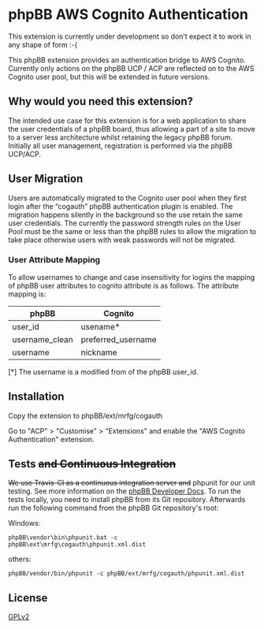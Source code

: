 # phpBB AWS Cognito Authentication

This extension is currently under development so don’t expect it to work in any shape of form :-(

This phpBB extension provides an authentication bridge to AWS Cognito. Currently only actions on the phpBB UCP / ACP are reflected on to the AWS Cognito user pool, but this will be extended in future versions.

## Why would you need this extension?

The intended use case for this extension is for a web application to share the user credentials of a phpBB board, thus allowing a part of a site to move to a server less architecture whilst retaining the legacy phpBB forum. Initially all user management, registration is performed via the phpBB UCP/ACP.

## User Migration

Users are automatically migrated to the Cognito user pool when they first login after the “cogauth” phpBB authentication plugin is enabled. The migration happens silently in the background so the use retain the same user credentials. The currently the password strength rules on the User Pool must be the same or less than the phpBB rules to allow the migration to take place otherwise users with weak passwords will not be migrated.  

### User Attribute Mapping

To allow usernames to change and case insensitivity for logins the mapping of phpBB user attributes to cognito attribute is as follows.
The attribute mapping is:

| phpBB  | Cognito           |
|----------------|-------------------|
| user_id        | usename*          |
| username_clean | preferred_username |
| username       | nickname          |

[*] The username is a modified from of the phpBB user_id.

## Installation

Copy the extension to phpBB/ext/mrfg/cogauth

Go to "ACP" > "Customise" > "Extensions" and enable the "AWS Cognito Authentication" extension.

## Tests ~~and Continuous Integration~~

~~We use Travis-CI as a continuous integration server and~~ phpunit for our unit testing. See more information on the [phpBB Developer Docs](https://area51.phpbb.com/docs/dev/31x/testing/index.html).
To run the tests locally, you need to install phpBB from its Git repository. Afterwards run the following command from the phpBB Git repository's root:

Windows:

    phpBB\vendor\bin\phpunit.bat -c phpBB\ext\mrfg\cogauth\phpunit.xml.dist

others:

    phpBB/vendor/bin/phpunit -c phpBB/ext/mrfg/cogauth/phpunit.xml.dist

## License

[GPLv2](license.txt)
